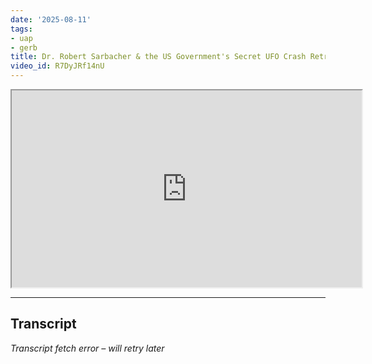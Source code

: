 ```yaml
---
date: '2025-08-11'
tags:
- uap
- gerb
title: Dr. Robert Sarbacher & the US Government's Secret UFO Crash Retrieval Group
video_id: R7DyJRf14nU
---
```


<iframe width="560" height="315" src="https://www.youtube.com/embed/R7DyJRf14nU" allowfullscreen></iframe>

---

## Transcript
*Transcript fetch error – will retry later*